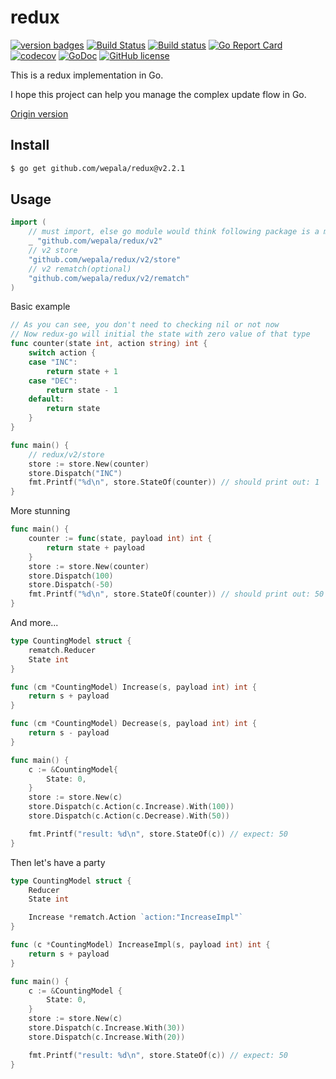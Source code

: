 # redux

[![version badges](https://img.shields.io/badge/version-2.2.1-blue.svg)](https://github.com/wepala/redux/releases)
[![Build Status](https://travis-ci.org/wepala/redux.svg?branch=master)](https://travis-ci.org/wepala/redux)
[![Build status](https://ci.appveyor.com/api/projects/status/l2cqebl1svcgyrpo?svg=true)](https://ci.appveyor.com/project/wepala/redux)
[![Go Report Card](https://goreportcard.com/badge/github.com/wepala/redux)](https://goreportcard.com/report/github.com/wepala/redux)
[![codecov](https://codecov.io/gh/wepala/redux/branch/master/graph/badge.svg)](https://codecov.io/gh/wepala/redux)
[![GoDoc](https://godoc.org/github.com/wepala/redux?status.svg)](https://godoc.org/github.com/wepala/redux)
[![GitHub license](https://img.shields.io/github/license/wepala/redux.svg)](https://github.com/wepala/redux/blob/master/LICENSE)

This is a redux implementation in Go.

I hope this project can help you manage the complex update flow in Go.

[Origin version](https://github.com/reactjs/redux)

## Install

```bash
$ go get github.com/wepala/redux@v2.2.1
```

## Usage

```go
import (
    // must import, else go module would think following package is a module
    _ "github.com/wepala/redux/v2"
    // v2 store
    "github.com/wepala/redux/v2/store"
    // v2 rematch(optional)
    "github.com/wepala/redux/v2/rematch"
)
```

Basic example

```go
// As you can see, you don't need to checking nil or not now
// Now redux-go will initial the state with zero value of that type
func counter(state int, action string) int {
    switch action {
    case "INC":
        return state + 1
    case "DEC":
        return state - 1
    default:
        return state
    }
}

func main() {
    // redux/v2/store
    store := store.New(counter)
    store.Dispatch("INC")
    fmt.Printf("%d\n", store.StateOf(counter)) // should print out: 1
}
```

More stunning

```go
func main() {
    counter := func(state, payload int) int {
        return state + payload
    }
    store := store.New(counter)
    store.Dispatch(100)
    store.Dispatch(-50)
    fmt.Printf("%d\n", store.StateOf(counter)) // should print out: 50
}
```

And more...

```go
type CountingModel struct {
	rematch.Reducer
	State int
}

func (cm *CountingModel) Increase(s, payload int) int {
	return s + payload
}

func (cm *CountingModel) Decrease(s, payload int) int {
	return s - payload
}

func main() {
	c := &CountingModel{
		State: 0,
	}
	store := store.New(c)
	store.Dispatch(c.Action(c.Increase).With(100))
	store.Dispatch(c.Action(c.Decrease).With(50))

	fmt.Printf("result: %d\n", store.StateOf(c)) // expect: 50
}
```

Then let's have a party

```go
type CountingModel struct {
	Reducer
	State int

	Increase *rematch.Action `action:"IncreaseImpl"`
}

func (c *CountingModel) IncreaseImpl(s, payload int) int {
	return s + payload
}

func main() {
	c := &CountingModel {
		State: 0,
	}
	store := store.New(c)
	store.Dispatch(c.Increase.With(30))
	store.Dispatch(c.Increase.With(20))

	fmt.Printf("result: %d\n", store.StateOf(c)) // expect: 50
}
```
